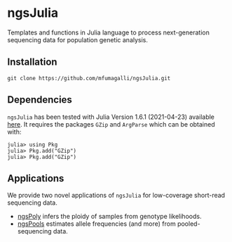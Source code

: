 # ngsJulia

Templates and functions in Julia language to process next-generation sequencing data for population genetic analysis.

## Installation

```
git clone https://github.com/mfumagalli/ngsJulia.git
```

## Dependencies

`ngsJulia` has been tested with Julia Version 1.6.1 (2021-04-23) available [here](https://julialang.org/downloads/).
It requires the packages `GZip` and `ArgParse` which can be obtained with:
```
julia> using Pkg
julia> Pkg.add("GZip")
julia> Pkg.add("GZip")
```

## Applications

We provide two novel applications of `ngsJulia` for low-coverage short-read sequencing data.
* [ngsPoly](https://github.com/mfumagalli/ngsJulia/tree/master/ngsPoly) infers the ploidy of samples from genotype likelihoods.
* [ngsPools](https://github.com/mfumagalli/ngsJulia/tree/master/ngsPool) estimates allele frequencies (and more) from pooled-sequencing data.





















